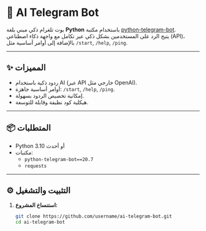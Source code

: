 # 🤖 AI Telegram Bot

بوت تلغرام ذكي مبني بلغة **Python** باستخدام مكتبة [python-telegram-bot](https://python-telegram-bot.org).  
يتيح الرد على المستخدمين بشكل ذكي عبر تكامل مع واجهة ذكاء اصطناعي (API)، بالإضافة إلى أوامر أساسية مثل `/start`, `/help`, `/ping`.

---

## ✨ المميزات
- ردود ذكية باستخدام AI (عبر API خارجي مثل OpenAI).
- أوامر أساسية جاهزة: `/start`, `/help`, `/ping`.
- إمكانية تخصيص الردود بسهولة.
- هيكلية كود نظيفة وقابلة للتوسعة.

---

## 📦 المتطلبات
- Python 3.10 أو أحدث
- مكتبات:
  - `python-telegram-bot==20.7`
  - `requests`

---

## ⚙️ التثبيت والتشغيل

1. **استنساخ المشروع:**
   ```bash
   git clone https://github.com/username/ai-telegram-bot.git
   cd ai-telegram-bot
